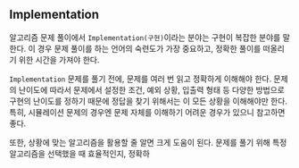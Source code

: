 
## Implementation

알고리즘 문제 풀이에서 `Implementation(구현)`이라는 분야는 구현이 복잡한 분야를 말한다. 이 경우 문제 풀이를 하는 언어의 숙련도가 가장 중요하고, 정확한 풀이를 떠올리기 위한 시간을 가져야 한다.

`Implementation` 문제를 풀기 전에, 문제를 여러 번 읽고 정확하게 이해해야 한다. 문제의 난이도에 따라서 문제에서 설정한 조건, 예외 상황, 입출력 형태 등 다양한 방법으로 구현의 난이도를 정하기 때문에 정답을 찾기 위해서는 이 모든 상황을 이해해야만 한다. 특히, 시뮬레이션 문제의 경우엔 문제 자체를 이해하기 어려운 경우가 있으니 참고하면 좋다.

또한, 상황에 맞는 알고리즘을 활용할 줄 알면 크게 도움이 된다. 문제를 풀기 위해 특정 알고리즘을 선택했을 때 효율적인지, 정확하